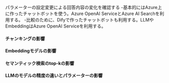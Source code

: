 パラメーターの設定変更による回答内容の変化を確認する
-基本的にはAzure上に作ったチャットボットを使う。Azure OpenAI ServiceとAzure AI Searchを利用する。
-比較のために、Difyで作ったチャットボットも利用する。LLMやEmbeddingはAzure OpenAI Serviceを利用する。

#### チャンキングの影響
#### Embeddingモデルの影響
#### セマンティック検索のtop-kの影響
#### LLMのモデルの精度の違いとパラメーターの影響





